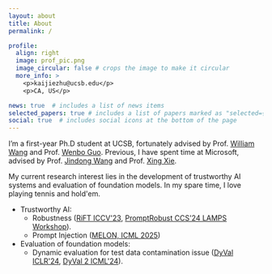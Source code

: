 ```yaml
---
layout: about
title: About
permalink: /

profile:
  align: right
  image: prof_pic.png
  image_circular: false # crops the image to make it circular
  more_info: >
    <p>kaijiezhu@ucsb.edu</p>
    <p>CA, US</p>

news: true  # includes a list of news items
selected_papers: true # includes a list of papers marked as "selected={true}"
social: true  # includes social icons at the bottom of the page
---
```


I’m a first-year Ph.D student at UCSB, fortunately advised by Prof. [William Wang](https://sites.cs.ucsb.edu/~william/) and Prof. [Wenbo Guo](https://henrygwb.github.io/). Previous, I have spent time at Microsoft, advised by Prof. [Jindong Wang](https://jd92.wang/) and Prof. [Xing Xie](https://www.microsoft.com/en-us/research/people/xingx/). 

My current research interest lies in the development of trustworthy AI systems and evaluation of foundation models. In my spare time, I love playing tennis and hold'em.

- Trustworthy AI:
  - Robustness ([RiFT ICCV'23](https://openaccess.thecvf.com/content/ICCV2023/papers/Zhu_Improving_Generalization_of_Adversarial_Training_via_Robust_Critical_Fine-Tuning_ICCV_2023_paper.pdf), [PromptRobust CCS'24 LAMPS Workshop](https://dl.acm.org/doi/pdf/10.1145/3689217.3690621)).
  - Prompt Injection ([MELON, ICML 2025](https://arxiv.org/pdf/2502.05174))
- Evaluation of foundation models:
  - Dynamic evaluation for test data contamination issue ([DyVal ICLR'24](https://openreview.net/pdf?id=gjfOL9z5Xr), [DyVal 2 ICML'24](https://openreview.net/pdf?id=DwTgy1hXXo)).